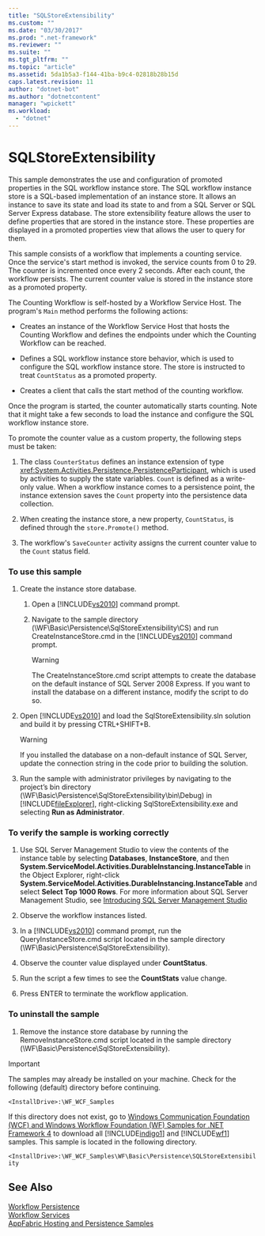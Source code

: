 ```yaml
---
title: "SQLStoreExtensibility"
ms.custom: ""
ms.date: "03/30/2017"
ms.prod: ".net-framework"
ms.reviewer: ""
ms.suite: ""
ms.tgt_pltfrm: ""
ms.topic: "article"
ms.assetid: 5da1b5a3-f144-41ba-b9c4-02818b28b15d
caps.latest.revision: 11
author: "dotnet-bot"
ms.author: "dotnetcontent"
manager: "wpickett"
ms.workload: 
  - "dotnet"
---
```

# SQLStoreExtensibility
This sample demonstrates the use and configuration of promoted properties in the SQL workflow instance store. The SQL workflow instance store is a SQL-based implementation of an instance store. It allows an instance to save its state and load its state to and from a SQL Server or SQL Server Express database. The store extensibility feature allows the user to define properties that are stored in the instance store. These properties are displayed in a promoted properties view that allows the user to query for them.  
  
 This sample consists of a workflow that implements a counting service. Once the service's start method is invoked, the service counts from 0 to 29. The counter is incremented once every 2 seconds. After each count, the workflow persists. The current counter value is stored in the instance store as a promoted property.  
  
 The Counting Workflow is self-hosted by a Workflow Service Host. The program's `Main` method performs the following actions:  
  
-   Creates an instance of the Workflow Service Host that hosts the Counting Workflow and defines the endpoints under which the Counting Workflow can be reached.  
  
-   Defines a SQL workflow instance store behavior, which is used to configure the SQL workflow instance store. The store is instructed to treat `CountStatus` as a promoted property.  
  
-   Creates a client that calls the start method of the counting workflow.  
  
 Once the program is started, the counter automatically starts counting. Note that it might take a few seconds to load the instance and configure the SQL workflow instance store.  
  
 To promote the counter value as a custom property, the following steps must be taken:  
  
1.  The class `CounterStatus` defines an instance extension of type <xref:System.Activities.Persistence.PersistenceParticipant>, which is used by activities to supply the state variables. `Count` is defined as a write-only value. When a workflow instance comes to a persistence point, the instance extension saves the `Count` property into the persistence data collection.  
  
2.  When creating the instance store, a new property, `CountStatus`, is defined through the `store.Promote()` method.  
  
3.  The workflow's `SaveCounter` activity assigns the current counter value to the `Count` status field.  
  
### To use this sample  
  
1.  Create the instance store database.  
  
    1.  Open a [!INCLUDE[vs2010](../../../../includes/vs2010-md.md)] command prompt.  
  
    2.  Navigate to the sample directory (\WF\Basic\Persistence\SqlStoreExtensibility\CS) and run CreateInstanceStore.cmd in the [!INCLUDE[vs2010](../../../../includes/vs2010-md.md)] command prompt.  
  
        > [!WARNING]
        >  The CreateInstanceStore.cmd script attempts to create the database on the default instance of SQL Server 2008 Express. If you want to install the database on a different instance, modify the script to do so.  
  
2.  Open [!INCLUDE[vs2010](../../../../includes/vs2010-md.md)] and load the SqlStoreExtensibility.sln solution and build it by pressing CTRL+SHIFT+B.  
  
    > [!WARNING]
    >  If you installed the database on a non-default instance of SQL Server, update the connection string in the code prior to building the solution.  
  
3.  Run the sample with administrator privileges by navigating to the project’s bin directory (\WF\Basic\Persistence\SqlStoreExtensibility\bin\Debug) in [!INCLUDE[fileExplorer](../../../../includes/fileexplorer-md.md)], right-clicking SqlStoreExtensibility.exe and selecting **Run as Administrator**.  
  
### To verify the sample is working correctly  
  
1.  Use SQL Server Management Studio to view the contents of the instance table by selecting **Databases**, **InstanceStore**, and then **System.ServiceModel.Activities.DurableInstancing.InstanceTable** in the Object Explorer, right-click **System.ServiceModel.Activities.DurableInstancing.InstanceTable** and select **Select Top 1000 Rows**. For more information about SQL Server Management Studio, see [Introducing SQL Server Management Studio](http://go.microsoft.com/fwlink/?LinkId=165645)  
  
2.  Observe the workflow instances listed.  
  
3.  In a [!INCLUDE[vs2010](../../../../includes/vs2010-md.md)] command prompt, run the QueryInstanceStore.cmd script located in the sample directory (\WF\Basic\Persistence\SqlStoreExtensibility).  
  
4.  Observe the counter value displayed under **CountStatus**.  
  
5.  Run the script a few times to see the **CountStats** value change.  
  
6.  Press ENTER to terminate the workflow application.  
  
### To uninstall the sample  
  
1.  Remove the instance store database by running the RemoveInstanceStore.cmd script located in the sample directory (\WF\Basic\Persistence\SqlStoreExtensibility).  
  
> [!IMPORTANT]
>  The samples may already be installed on your machine. Check for the following (default) directory before continuing.  
>   
>  `<InstallDrive>:\WF_WCF_Samples`  
>   
>  If this directory does not exist, go to [Windows Communication Foundation (WCF) and Windows Workflow Foundation (WF) Samples for .NET Framework 4](http://go.microsoft.com/fwlink/?LinkId=150780) to download all [!INCLUDE[indigo1](../../../../includes/indigo1-md.md)] and [!INCLUDE[wf1](../../../../includes/wf1-md.md)] samples. This sample is located in the following directory.  
>   
>  `<InstallDrive>:\WF_WCF_Samples\WF\Basic\Persistence\SQLStoreExtensibility`  
  
## See Also  
 [Workflow Persistence](../../../../docs/framework/windows-workflow-foundation/workflow-persistence.md)  
 [Workflow Services](../../../../docs/framework/wcf/feature-details/workflow-services.md)  
 [AppFabric Hosting and Persistence Samples](http://go.microsoft.com/fwlink/?LinkId=193961)

